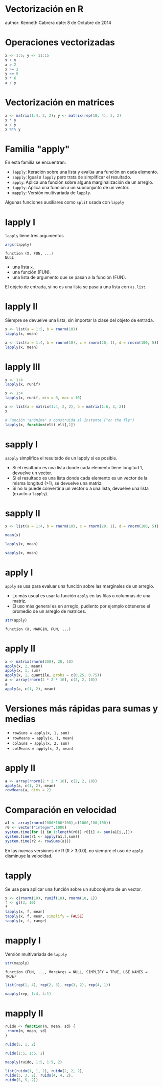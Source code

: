 Vectorización en R
========================================================
author: Kenneth Cabrera
date: 8 de Octubre de 2014

Operaciones vectorizadas
========================================================

```r
x <- 1:5; y <- 11:15
x + y
x > 2
x >= 2
y == 8
x * 6
x / y
```

Vectorización en matrices
========================================================

```r
x <- matrix(1:4, 2, 2); y <- matrix(rep(10, 4), 2, 2)
x * y
x / y
x %*% y
```


Familia "apply"
========================================================
En esta familia se encuentran:

- `lapply`: Iteración sobre una lista y evalúa una función
en cada elemento.
- `sapply`: Igual a `lapply` pero trata de simplificar 
el resultado.
- `apply`: Aplica una función sobre alguna marginalización
de un arreglo.
- `tapply`: Aplica una función a un subconjunto de un vector.
- `mapply`: Versión multivariada de `lapply`.

Algunas funciones auxiliares como `split` usada con `lapply`

lapply I
========================================================
`lapply` tiene tres argumentos


```r
args(lapply)
```

```
function (X, FUN, ...) 
NULL
```

- una lista `x`.
- una función (FUN).
- una lista de argumento que se pasan a la función (FUN).

El objeto de entrada, si no 
es una lista se pasa a una lista con `as.list`.

lapply II
========================================================
Siempre se devuelve una lista, sin importar la clase
del objeto de entrada.


```r
x <- list(a = 1:5, b = rnorm(10))
lapply(x, mean)

x <- list(a = 1:4, b = rnorm(10), c = rnorm(20, 1), d = rnorm(100, 5))
lapply(x, mean)
```

lapply III
========================================================

```r
x <- 1:4
lapply(x, runif)

x <- 1:4
lapply(x, runif, min = 0, max = 10)

x <- list(a = matrix(1:4, 2, 2), b = matrix(1:6, 3, 2))
x

# Función "anónima" o construida al instante ("on the fly")
lapply(x, function(elt) elt[,1])
```

sapply I
========================================================
`sapply` simplifica el resultado de un lapply si es posible.
- Si el resultado es una lista donde cada elemento tiene
  longitud 1, devuelve un vector.
- Si el resultado es una lista donde cada elemento es
  un vector de la misma longitud (>1), se devuelve
  una matriz.
- Si no lo puede convertir a un vector o a una lista,
  devuelve una lista (exacto a `lapply`).


sapply II
========================================================

```r
x <- list(a = 1:4, b = rnorm(10), c = rnorm(20, 1), d = rnorm(100, 5))

mean(x)

lapply(x, mean)

sapply(x, mean)
```

apply I
========================================================
`apply` se usa para evaluar una función sobre las marginales
de un arreglo.
- Lo más usual es usar la función `apply` en las filas
o columnas de una matriz.
- El uso más general es en arreglo, pudiento por ejemplo
obtenerse el promedio de un arreglo de matrices.

```r
str(apply)
```

```
function (X, MARGIN, FUN, ...)  
```

apply II
========================================================

```r
x <- matrix(rnorm(200), 20, 10)
apply(x, 2, mean)
apply(x, 1, sum)
apply(x, 1, quantile, probs = c(0.25, 0.75))
a <- array(rnorm(2 * 2 * 10), c(2, 2, 10))
a
apply(a, c(1, 2), mean)
```

Versiones más rápidas para sumas y medias
========================================================
- `rowSums = apply(x, 1, sum)`
- `rowMeans = apply(x, 1, mean)`
- `colSums = apply(x, 2, sum)`
- `colMeans = apply(x, 2, mean)`

apply II
========================================================

```r
a <- array(rnorm(2 * 2 * 10), c(2, 2, 10))
apply(a, c(1, 2), mean)
rowMeans(a, dims = 2)
```

Comparación en velocidad
========================================================

```r
a1 <- array(rnorm(1000*100*100),c(1000,100,100))
r0 <- vector("integer",1000)
system.time(for (i in 1:length(r0)) r0[i] <- sum(a1[i,,]))
system.time(r1 <- apply(a1,1,sum))
system.time(r2 <- rowSums(a1))
```

En las nuevas versiones de R (R > 3.0.0), no siempre el uso de `apply` disminuye la velocidad.

tapply
========================================================
Se usa para aplicar una función sobre un subconjunto
de un vector.


```r
x <- c(rnorm(10), runif(10), rnorm(10, 1))
f <- gl(3, 10)
f
tapply(x, f, mean)
tapply(x, f, mean, simplify = FALSE)
tapply(x, f, range)
```


mapply I
========================================================
Versión multivariada de `lapply`

```r
str(mapply)
```

```
function (FUN, ..., MoreArgs = NULL, SIMPLIFY = TRUE, USE.NAMES = TRUE)  
```


```r
list(rep(1, 4), rep(2, 3), rep(3, 2), rep(4, 1))

mapply(rep, 1:4, 4:1)
```

mapply II
========================================================

```r
ruido <- function(n, mean, sd) {
 rnorm(n, mean, sd)
}

ruido(5, 1, 2)

ruido(1:5, 1:5, 2)

mapply(ruido, 1:5, 1:5, 2)

list(ruido(1, 1, 2), ruido(2, 2, 2),
ruido(3, 3, 2), ruido(4, 4, 2),
ruido(5, 5, 2))
```

